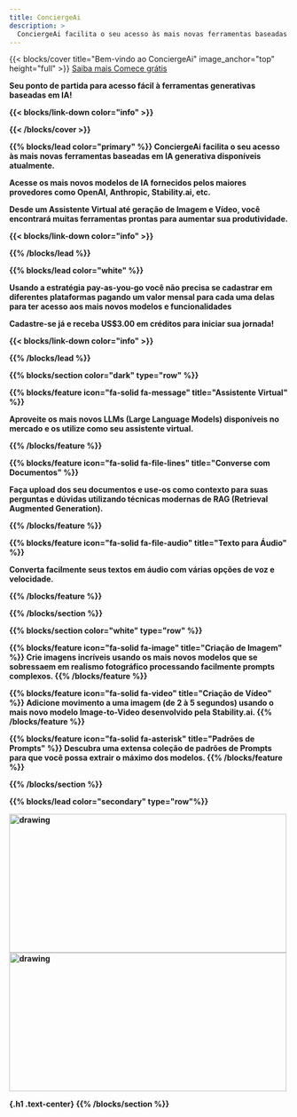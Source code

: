```yaml
---
title: ConciergeAi
description: >
  ConciergeAi facilita o seu acesso às mais novas ferramentas baseadas em IA generativa disponíveis atualmente. Acesse os mais novos modelos de IA forncedidos pelos maiores provedores como OpenAI, Anthropic, Stability.ai, etc. Cadastre-se já e receba US$3.00 em créditos para iniciar sua jornada!  
---
```


{{< blocks/cover title="Bem-vindo ao ConciergeAi" image_anchor="top" height="full" >}}
<a class="btn btn-lg btn-primary me-3 mb-4" href="/br/docs/">
  Saiba mais <i class="fas fa-arrow-alt-circle-right ms-2"></i>
</a>
<a class="btn btn-lg btn-secondary me-3 mb-4" href="https://dev.concierge-ai.com">
  Comece grátis <i class="fa-solid fa-play ms-2 "></i>
</a>
<p class="lead mt-5"> <b>Seu ponto de partida para acesso fácil à ferramentas generativas baseadas em IA!<b></p>

{{< blocks/link-down color="info" >}}

{{< /blocks/cover >}}


{{% blocks/lead color="primary" %}}
ConciergeAi facilita o seu acesso às mais novas ferramentas baseadas em IA generativa disponíveis atualmente.

Acesse os mais novos modelos de IA fornecidos pelos maiores provedores como OpenAI, Anthropic, Stability.ai, etc.

Desde um Assistente Virtual até geração de Imagem e Vídeo, você encontrará muitas ferramentas prontas para aumentar sua produtividade.

{{< blocks/link-down color="info" >}}

{{% /blocks/lead %}}

{{% blocks/lead color="white" %}}

Usando a estratégia **pay-as-you-go** você não precisa se cadastrar em diferentes plataformas pagando um valor mensal para cada uma delas para ter acesso aos mais novos modelos e funcionalidades

**Cadastre-se já e receba US$3.00 em créditos para iniciar sua jornada!**

{{< blocks/link-down color="info" >}}

{{% /blocks/lead %}}


{{% blocks/section color="dark" type="row" %}}


{{% blocks/feature icon="fa-solid fa-message" title="Assistente Virtual" %}}

Aproveite os mais novos LLMs (Large Language Models) disponíveis no mercado e os utilize como seu assistente virtual.

{{% /blocks/feature %}}

{{% blocks/feature icon="fa-solid fa-file-lines" title="Converse com Documentos" %}}

Faça upload dos seu documentos e use-os como contexto para suas perguntas e dúvidas utilizando técnicas modernas de RAG (Retrieval Augmented Generation).

{{% /blocks/feature %}}

{{% blocks/feature icon="fa-solid fa-file-audio" title="Texto para Áudio" %}}

Converta facilmente seus textos em áudio com várias opções de voz e velocidade.

{{% /blocks/feature %}}

{{% /blocks/section %}}



{{% blocks/section color="white" type="row" %}}

{{% blocks/feature icon="fa-solid fa-image" title="Criação de Imagem" %}}
Crie imagens incríveis usando os mais novos modelos que se sobressaem em realismo fotográfico processando facilmente prompts complexos.
{{% /blocks/feature %}}

{{% blocks/feature icon="fa-solid fa-video" title="Criação de Vídeo" %}}
Adicione movimento a uma imagem (de 2 à 5 segundos) usando o mais novo modelo Image-to-Video desenvolvido pela Stability.ai.
{{% /blocks/feature %}}

{{% blocks/feature icon="fa-solid fa-asterisk" title="Padrões de Prompts" %}}
Descubra uma extensa coleção de padrões de Prompts para que você possa extrair o máximo dos modelos.
{{% /blocks/feature %}}

{{% /blocks/section %}}


{{% blocks/lead color="secondary" type="row"%}}

<div class="container">
  <div class="row">
    <div class="col mb-3">
    <img src="/chatcompletions.png" alt="drawing" height="250" width="500"/>
    </div>
    <div class="col mb-3">
    <img src="/imagegeneration.png" alt="drawing" height="250" width="500"/>
    </div>
  </div>
</div>

{.h1 .text-center}
{{% /blocks/section %}}